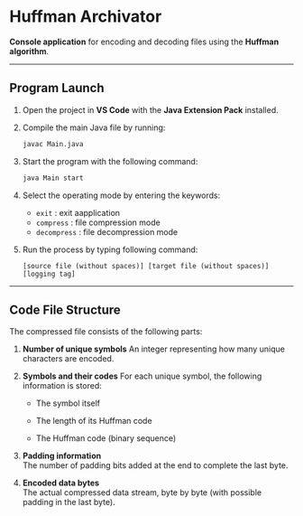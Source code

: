 # Huffman Archivator

**Console application** for encoding and decoding files using the **Huffman algorithm**.

---

## Program Launch

1. Open the project in **VS Code** with the **Java Extension Pack** installed.

2. Compile the main Java file by running:
   ```bash
   javac Main.java  
3) Start the program with the following command:
    ```bash
    java Main start  
4) Select the operating mode by entering the keywords:  
    - `exit` : exit aapplication
    - `compress` : file compression mode
    - `decompress` : file decompression mode  

5) Run the process by typing following command:
    ```text 
    [source file (without spaces)] [target file (without spaces)] [logging tag]  
---
## Code File Structure
The compressed file consists of the following parts:

1) **Number of unique symbols**
An integer representing how many unique characters are encoded.

2) **Symbols and their codes**
For each unique symbol, the following information is stored:

    - The symbol itself

    - The length of its Huffman code

    - The Huffman code (binary sequence)

3) **Padding information**  
The number of padding bits added at the end to complete the last byte.

4) **Encoded data bytes**  
The actual compressed data stream, byte by byte (with possible padding in the last byte).